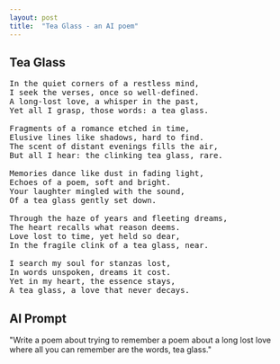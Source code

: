 ```yaml
---
layout: post
title:  "Tea Glass - an AI poem"
---
```


## Tea Glass

<pre>
In the quiet corners of a restless mind,
I seek the verses, once so well-defined.
A long-lost love, a whisper in the past,
Yet all I grasp, those words: a tea glass.

Fragments of a romance etched in time,
Elusive lines like shadows, hard to find.
The scent of distant evenings fills the air,
But all I hear: the clinking tea glass, rare.

Memories dance like dust in fading light,
Echoes of a poem, soft and bright.
Your laughter mingled with the sound,
Of a tea glass gently set down.

Through the haze of years and fleeting dreams,
The heart recalls what reason deems.
Love lost to time, yet held so dear,
In the fragile clink of a tea glass, near.

I search my soul for stanzas lost,
In words unspoken, dreams it cost.
Yet in my heart, the essence stays,
A tea glass, a love that never decays.
</pre>

## AI Prompt


"Write a poem about trying to remember a poem about a long lost love where all you can remember are the words, tea glass."
